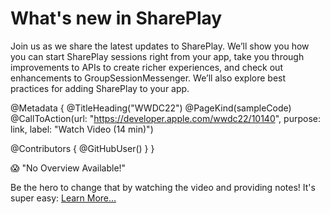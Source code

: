 # What's new in SharePlay

Join us as we share the latest updates to SharePlay. We’ll show you how you can start SharePlay sessions right from your app, take you through improvements to APIs to create richer experiences, and check out enhancements to GroupSessionMessenger. We’ll also explore best practices for adding SharePlay to your app.

@Metadata {
   @TitleHeading("WWDC22")
   @PageKind(sampleCode)
   @CallToAction(url: "https://developer.apple.com/wwdc22/10140", purpose: link, label: "Watch Video (14 min)")

   @Contributors {
      @GitHubUser(<replace this with your GitHub handle>)
   }
}

😱 "No Overview Available!"

Be the hero to change that by watching the video and providing notes! It's super easy:
 [Learn More…](https://wwdcnotes.github.io/WWDCNotes/documentation/wwdcnotes/contributing)
